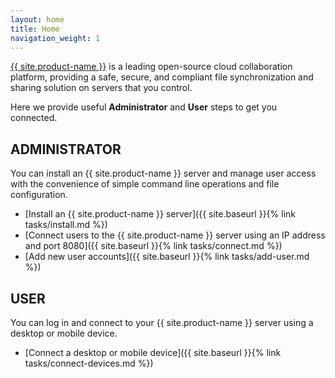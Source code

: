 ```yaml
---
layout: home
title: Home
navigation_weight: 1
---
```

[{{ site.product-name }}](https://owncloud.org/) is a leading open-source cloud collaboration platform, providing a safe, secure, and compliant file synchronization and sharing solution on servers that you control.

Here we provide useful **Administrator** and **User** steps to get you connected.

## ADMINISTRATOR
You can install an {{ site.product-name }} server and manage user access with the convenience of simple command line operations and file configuration.

- [Install an {{ site.product-name }} server]({{ site.baseurl }}{% link tasks/install.md %})
- [Connect users to the {{ site.product-name }} server using an IP address and port 8080]({{ site.baseurl }}{% link tasks/connect.md %})
- [Add new user accounts]({{ site.baseurl }}{% link tasks/add-user.md %})

## USER
You can log in and connect to your {{ site.product-name }} server using a desktop or mobile device.
- [Connect a desktop or mobile device]({{ site.baseurl }}{% link tasks/connect-devices.md %})
